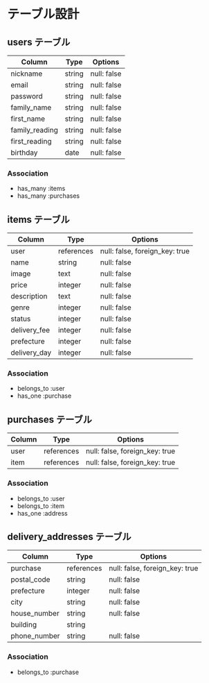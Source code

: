 # テーブル設計

## users テーブル

| Column         | Type    | Options     |
| -------------- | ------- | ----------- |
| nickname       | string  | null: false |
| email          | string  | null: false |
| password       | string  | null: false |
| family_name    | string  | null: false |
| first_name     | string  | null: false |
| family_reading | string  | null: false |
| first_reading  | string  | null: false |
| birthday       | date    | null: false |
### Association

- has_many :items
- has_many :purchases

## items テーブル

| Column       | Type       | Options                        |
| ------------ | ---------- | ------------------------------ |
| user         | references | null: false, foreign_key: true |
| name         | string     | null: false                    |
| image        | text       | null: false                    |
| price        | integer    | null: false                    |
| description  | text       | null: false                    |
| genre        | integer    | null: false                    |
| status       | integer    | null: false                    |
| delivery_fee | integer    | null: false                    |
| prefecture   | integer    | null: false                    |
| delivery_day | integer    | null: false                    |

### Association

- belongs_to :user
- has_one :purchase

## purchases テーブル

| Column | Type       | Options                        |
| ------ | ---------- | ------------------------------ |
| user   | references | null: false, foreign_key: true |
| item   | references | null: false, foreign_key: true |

### Association

- belongs_to :user
- belongs_to :item
- has_one :address

## delivery_addresses テーブル

| Column       | Type       | Options                        |
| ------------ | ---------- | ------------------------------ |
| purchase     | references | null: false, foreign_key: true |
| postal_code  | string     | null: false                    |
| prefecture   | integer    | null: false                    |
| city         | string     | null: false                    |
| house_number | string     | null: false                    |
| building     | string     |                                |
| phone_number | string     | null: false                    |


### Association

- belongs_to :purchase